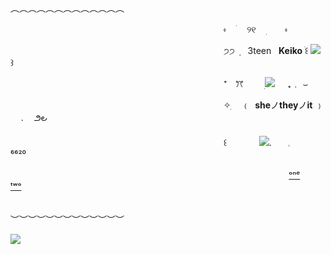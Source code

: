 

 &nbsp; &nbsp; &nbsp;  &nbsp;  &nbsp;ㅤ &nbsp; &nbsp; &nbsp;  &nbsp;  &nbsp;  &nbsp; &nbsp; &nbsp;  &nbsp;  &nbsp; &nbsp; &nbsp; &nbsp;  &nbsp;  &nbsp;ㅤ &nbsp; &nbsp; &nbsp;  &nbsp;  &nbsp;  &nbsp; &nbsp; &nbsp;  &nbsp;  &nbsp;   &nbsp;  &nbsp;   &nbsp;   &nbsp;   &nbsp;   &nbsp;   &nbsp;   &nbsp;   &nbsp;   &nbsp;  ︵︵︵︵︵︵︵︵︵︵︵︵︵



  &nbsp; &nbsp; &nbsp;  &nbsp;  &nbsp;ㅤ &nbsp; &nbsp; &nbsp;  &nbsp;  &nbsp;  &nbsp; &nbsp; &nbsp;  &nbsp;  &nbsp; &nbsp; &nbsp; &nbsp;  &nbsp;  &nbsp;ㅤ &nbsp; &nbsp; &nbsp;  &nbsp;  &nbsp;  &nbsp; &nbsp; &nbsp;  &nbsp;  &nbsp;   &nbsp;  &nbsp;   &nbsp;   &nbsp;   &nbsp;   &nbsp;   &nbsp;   &nbsp;   &nbsp;   &nbsp; ⬫ㅤ ׄ   ㅤ୨୧ㅤ ׅ  ㅤㅤ⬫
 
 &nbsp; &nbsp; &nbsp;  &nbsp;  &nbsp;ㅤ &nbsp; &nbsp; &nbsp;  &nbsp;  &nbsp;  &nbsp; &nbsp; &nbsp;  &nbsp;  &nbsp; &nbsp; &nbsp; &nbsp;  &nbsp;  &nbsp;ㅤ &nbsp; &nbsp; &nbsp;  &nbsp;  &nbsp;  &nbsp; &nbsp; &nbsp;  &nbsp;  &nbsp;   &nbsp;  &nbsp;   &nbsp;   &nbsp;   &nbsp;   &nbsp;   &nbsp;   &nbsp;   &nbsp;   &nbsp; ੭੭ ݂ ㅤ3teen &nbsp;  **Keiko** ׄ꒰ ![](https://i.postimg.cc/YjWR1Zck/4c0ab846-original.gif) ꒱ 

 &nbsp; &nbsp; &nbsp;  &nbsp;  &nbsp;ㅤ &nbsp; &nbsp; &nbsp;  &nbsp;  &nbsp;  &nbsp; &nbsp; &nbsp;  &nbsp;  &nbsp; &nbsp; &nbsp; &nbsp;  &nbsp;  &nbsp;ㅤ &nbsp; &nbsp; &nbsp;  &nbsp;  &nbsp;  &nbsp; &nbsp; &nbsp;  &nbsp;  &nbsp;   &nbsp;  &nbsp;   &nbsp;   &nbsp;   &nbsp;   &nbsp;   &nbsp;   &nbsp;   &nbsp;   &nbsp; ⁺ㅤꔫ  ㅤㅤ ׅ![](https://enchantments.carrd.co/assets/images/gallery16/d730bcf5.gif?v=5c8435d5) ㅤ   ₊﹒    ⌣
 
 &nbsp; &nbsp; &nbsp;  &nbsp;  &nbsp;ㅤ &nbsp; &nbsp; &nbsp;  &nbsp;  &nbsp;  &nbsp; &nbsp; &nbsp;  &nbsp;  &nbsp; &nbsp; &nbsp; &nbsp;  &nbsp;  &nbsp;ㅤ &nbsp; &nbsp; &nbsp;  &nbsp;  &nbsp;  &nbsp; &nbsp; &nbsp;  &nbsp;  &nbsp;   &nbsp;  &nbsp;   &nbsp;   &nbsp;   &nbsp;   &nbsp;   &nbsp;   &nbsp;   &nbsp;   &nbsp;  ✧ִ ㅤ﹙&nbsp; **she**ノ**they**ノ**it** ﹚ㅤ .ㅤ  ౨౿
ㅤ

 &nbsp; &nbsp; &nbsp;  &nbsp;  &nbsp;ㅤ &nbsp; &nbsp; &nbsp;  &nbsp;  &nbsp;  &nbsp; &nbsp; &nbsp;  &nbsp;  &nbsp; &nbsp; &nbsp; &nbsp;  &nbsp;  &nbsp;ㅤ &nbsp; &nbsp; &nbsp;  &nbsp;  &nbsp;  &nbsp; &nbsp; &nbsp;  &nbsp;  &nbsp;   &nbsp;  &nbsp;   &nbsp;   &nbsp;   &nbsp;   &nbsp;   &nbsp;   &nbsp;   &nbsp;   &nbsp; ꒰ㅤㅤㅤㅤ![](https://scontent.fmnl25-1.fna.fbcdn.net/v/t1.15752-9/462579852_465463045963955_9117965659770336289_n.png?stp=cp0_dst-png&_nc_cat=108&ccb=1-7&_nc_sid=9f807c&_nc_eui2=AeFMv6Ub9VmOj-XbWc-Hu2CaJFrfXbHURzQkWt9dsdRHNJguIk0bXoY9-TBEf0O0Ns9jeUyG1lUyRWQTuQ2uddWU&_nc_ohc=4pel-By4tcsQ7kNvgG2_lhg&_nc_zt=23&_nc_ht=scontent.fmnl25-1.fna&_nc_gid=ALf1tMoIR2abeIpFzuqr8OX&oh=03_Q7cD1QHKY56oJy9adLPb0IIgjeFIxXhEijWx8qm4knFqUx6how&oe=6748178F).ㅤㅤ𓈒ㅤㅤㅤ⁶⁶²⁰

 &nbsp; &nbsp; &nbsp;  &nbsp;  &nbsp;ㅤ &nbsp; &nbsp; &nbsp;  &nbsp;  &nbsp;  &nbsp; &nbsp; &nbsp;  &nbsp;  &nbsp;ㅤ &nbsp; &nbsp; &nbsp;  &nbsp;  &nbsp;  &nbsp;  &nbsp;  &nbsp; &nbsp; &nbsp; &nbsp;  &nbsp;  &nbsp;ㅤ &nbsp; &nbsp; &nbsp;  &nbsp;  &nbsp;  &nbsp; &nbsp; &nbsp;  &nbsp;  &nbsp;ㅤ &nbsp; &nbsp; &nbsp;  &nbsp;  &nbsp;  &nbsp;  &nbsp;   &nbsp;  &nbsp;  &nbsp;  &nbsp;  &nbsp;  [ᵒⁿᵉ](https://rentry.co/interactndonotinteract)   &nbsp;  &nbsp;  &nbsp; &nbsp;  [ᵗʷᵒ](https://rentry.co/1NT3R3STZ) 

 &nbsp; &nbsp; &nbsp;  &nbsp;  &nbsp;ㅤ &nbsp; &nbsp; &nbsp;  &nbsp;  &nbsp;  &nbsp; &nbsp; &nbsp;  &nbsp;  &nbsp;ㅤ &nbsp; &nbsp; &nbsp;  &nbsp;  &nbsp;  &nbsp;  &nbsp;  &nbsp; &nbsp; &nbsp; &nbsp;  &nbsp;  &nbsp;ㅤ &nbsp; &nbsp; &nbsp;  &nbsp;  &nbsp;  &nbsp; &nbsp; &nbsp;  &nbsp;  &nbsp;ㅤ &nbsp; &nbsp; &nbsp;  &nbsp; ︶︶︶︶︶︶︶︶︶︶︶︶︶ 

 ![](https://scontent.fmnl40-1.fna.fbcdn.net/v/t1.15752-9/462544171_430535473119363_4147070414053051727_n.png?_nc_cat=109&ccb=1-7&_nc_sid=9f807c&_nc_ohc=-77ZTXipstgQ7kNvgFZxV6B&_nc_zt=23&_nc_ht=scontent.fmnl40-1.fna&oh=03_Q7cD1gGHNftBTeLJs-YCtwt3kcmutuOHDukyv-dOhvdLeddQiA&oe=678EF5EB) 
